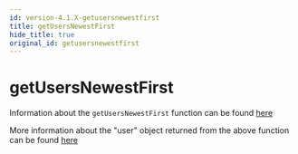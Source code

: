 ```yaml
---
id: version-4.1.X-getusersnewestfirst
title: getUsersNewestFirst
hide_title: true
original_id: getusersnewestfirst
---
```


# getUsersNewestFirst

Information about the `getUsersNewestFirst` function can be found [here](../emailpassword/getusersnewestfirst)

<div class="specialNote" style="margin-bottom: 40px">
More information about the "user" object returned from the above function can be found  <a href="https://github.com/supertokens/core-driver-interface/wiki#third-party-email-password-user" rel="noopener noreferrer" target="_blank" >here</a><br/>
</div>